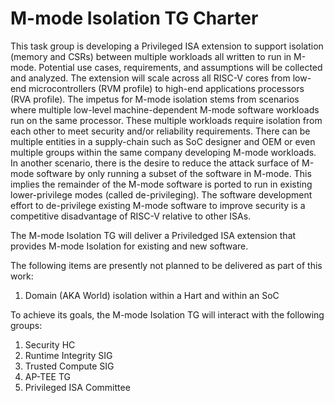 # M-mode Isolation TG Charter

This task group is developing a Privileged ISA extension to support isolation (memory and CSRs) between multiple workloads all written to run in M-mode. Potential use cases, requirements, and assumptions will be collected and analyzed. The extension will scale across all RISC-V cores from low-end microcontrollers (RVM profile) to high-end applications processors (RVA profile). The impetus for M-mode isolation stems from scenarios where multiple low-level machine-dependent M-mode software workloads run on the same processor. These multiple workloads require isolation from each other to meet security and/or reliability requirements. There can be multiple entities in a supply-chain such as SoC designer and OEM or even multiple groups within the same company developing M-mode workloads. In another scenario, there is the desire to reduce the attack surface of M-mode software by only running a subset of the software in M-mode. This implies the remainder of the M-mode software is ported to run in existing lower-privilege modes (called de-privileging). The software development effort to de-privilege existing M-mode software to improve security is a competitive disadvantage of RISC-V relative to other ISAs.

The M-mode Isolation TG will deliver a Priviledged ISA extension that provides M-mode Isolation for existing and new software.

The following items are presently not planned to be delivered as part of this work:

 1. Domain (AKA World) isolation within a Hart and within an SoC

To achieve its goals, the M-mode Isolation TG will interact with the following groups:

 1. Security HC
 2. Runtime Integrity SIG
 3. Trusted Compute SIG
 4. AP-TEE TG
 5. Privileged ISA Committee
